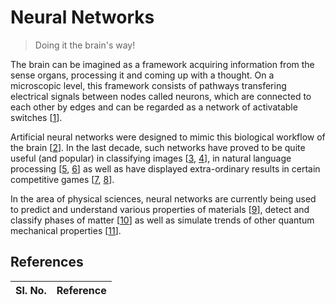 # Neural Networks

> Doing it the brain's way!

The brain can be imagined as a framework acquiring information from the sense organs, processing it and coming up with a thought. 
On a microscopic level, this framework consists of pathways transfering electrical signals between nodes called neurons, which are connected to each other by edges and can be regarded as a network of activatable switches \[[1](#01)\].

Artificial neural networks were designed to mimic this biological workflow of the brain \[[2](#02)\]. 
In the last decade, such networks have proved to be quite useful (and popular) in classifying images \[[3](#03), [4](#04)\], in natural language processing \[[5](#05), [6](#06)\] as well as have displayed extra-ordinary results in certain competitive games \[[7](#07), [8](#08)\].

In the area of physical sciences, neural networks are currently being used to predict and understand various properties of materials \[[9](#09)\], detect and classify phases of matter \[[10](#10)\] as well as simulate trends of other quantum mechanical properties \[[11](#11)\].

## References

Sl. No. | Reference |
--- | --- |